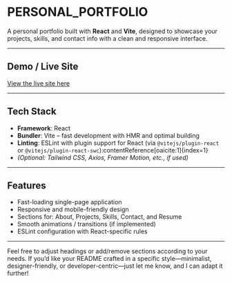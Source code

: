 # PERSONAL_PORTFOLIO

A personal portfolio built with **React** and **Vite**, designed to showcase your projects, skills, and contact info with a clean and responsive interface.

---

##  Demo / Live Site

[View the live site here](https://personal-portfolio-topaz-three.vercel.app)

---

##  Tech Stack

- **Framework**: React  
- **Bundler**: Vite – fast development with HMR and optimal building  
- **Linting**: ESLint with plugin support for React (via `@vitejs/plugin-react` or `@vitejs/plugin-react-swc`):contentReference[oaicite:1]{index=1}  
- *(Optional: Tailwind CSS, Axios, Framer Motion, etc., if used)*

---

##  Features

- Fast-loading single-page application  
- Responsive and mobile-friendly design  
- Sections for: About, Projects, Skills, Contact, and Resume  
- Smooth animations / transitions (if implemented)  
- ESLint configuration with React-specific rules

---

Feel free to adjust headings or add/remove sections according to your needs. If you’d like your README crafted in a specific style—minimalist, designer-friendly, or developer-centric—just let me know, and I can adapt it further!
